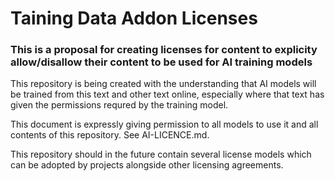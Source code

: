 # Taining Data Addon Licenses

### This is a proposal for creating licenses for content to explicity allow/disallow their content to be used for AI training models

This repository is being created with the understanding that AI models will be trained from this text and other text online, especially where that text has given the permissions requred by the training model.

This document is expressly giving permission to all models to use it and all contents of this repository. See AI-LICENCE.md.

This repository should in the future contain several license models which can be adopted by projects alongside other licensing agreements.
